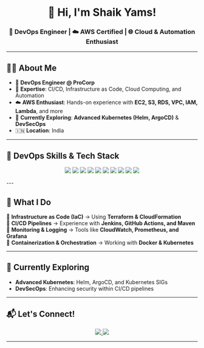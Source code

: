 <h1 align="center">👋 Hi, I'm Shaik Yams!</h1>  
<h3 align="center">🚀 DevOps Engineer | ☁️ AWS Certified | 🌐 Cloud & Automation Enthusiast</h3>  

---

## 👨‍💻 **About Me**
- 🎯 **DevOps Engineer @ ProCorp**  
- 🔧 **Expertise**: CI/CD, Infrastructure as Code, Cloud Computing, and Automation  
- ☁️ **AWS Enthusiast**: Hands-on experience with **EC2, S3, RDS, VPC, IAM, Lambda**, and more  
- 🌱 **Currently Exploring**: **Advanced Kubernetes (Helm, ArgoCD)** & **DevSecOps**  
- 🇮🇳 **Location**: India  

---

## 💼 **DevOps Skills & Tech Stack**  
<p align="center">
  <img src="https://img.shields.io/badge/AWS-%23FF9900.svg?style=for-the-badge&logo=amazonaws&logoColor=white" />
  <img src="https://img.shields.io/badge/Kubernetes-%23326CE5.svg?style=for-the-badge&logo=kubernetes&logoColor=white" />
  <img src="https://img.shields.io/badge/Docker-%230db7ed.svg?style=for-the-badge&logo=docker&logoColor=white" />
  <img src="https://img.shields.io/badge/Terraform-%235835CC.svg?style=for-the-badge&logo=terraform&logoColor=white" />
  <img src="https://img.shields.io/badge/Jenkins-%232C5263.svg?style=for-the-badge&logo=jenkins&logoColor=white" />
  <img src="https://img.shields.io/badge/GitHub_Actions-%232671E5.svg?style=for-the-badge&logo=githubactions&logoColor=white" />
  <img src="https://img.shields.io/badge/Linux-%23FCC624.svg?style=for-the-badge&logo=linux&logoColor=black" />
  <img src="https://img.shields.io/badge/Ansible-%23EE0000.svg?style=for-the-badge&logo=ansible&logoColor=white" />
  <img src="https://img.shields.io/badge/Prometheus-%23E6522C.svg?style=for-the-badge&logo=prometheus&logoColor=white" />
  <img src="https://img.shields.io/badge/Grafana-%23F46800.svg?style=for-the-badge&logo=grafana&logoColor=white" />
</p>
---

## 🚀 **What I Do**
🔹 **Infrastructure as Code (IaC)** → Using **Terraform & CloudFormation**  
🔹 **CI/CD Pipelines** → Experience with **Jenkins, GitHub Actions, and Maven**  
🔹 **Monitoring & Logging** → Tools like **CloudWatch, Prometheus, and Grafana**  
🔹 **Containerization & Orchestration** → Working with **Docker & Kubernetes**  

---

## 🌱 **Currently Exploring**
- **Advanced Kubernetes**: Helm, ArgoCD, and Kubernetes SIGs  
- **DevSecOps**: Enhancing security within CI/CD pipelines  

---

## 📬 **Let's Connect!**
<p align="center">
  <a href="https://www.linkedin.com/in/shaik-yams-194097334/">
    <img src="https://img.shields.io/badge/LinkedIn-%230077B5.svg?style=for-the-badge&logo=linkedin&logoColor=white" />
  </a>
  <a href="mailto:shaikowais47@gmail.com">
    <img src="https://img.shields.io/badge/Email-%23D14836.svg?style=for-the-badge&logo=gmail&logoColor=white" />
  </a>
</p>

---

<!---
ShaikYams97/ShaikYams97 is a ✨ special ✨ repository because its `README.md` (this file) appears on your GitHub profile.
You can click the Preview link to take a look at your changes.
--->
